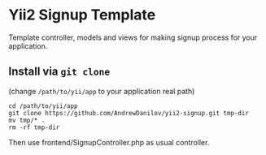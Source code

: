 Yii2 Signup Template
====

Template controller, models and views for making signup process for your application.

Install via `git clone`
----

(change `/path/to/yii/app` to your application real path)

```shell
cd /path/to/yii/app
git clone https://github.com/AndrewDanilov/yii2-signup.git tmp-dir
mv tmp/* .
rm -rf tmp-dir
```

Then use frontend/SignupController.php as usual controller.